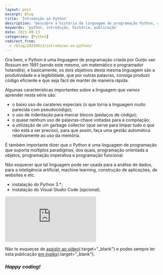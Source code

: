 ```yaml
---
layout: post
excerpt: Blog
title: 'Introdução ao Python'
description: 'Descobre a história da linguagem de programação Python, como surgiu e os seus pontos fortes. Obtém respostas às tuas dúvidas com o resumo apresentado.'
keywords: 'python, introdução, história, publicação'
date: 2021-09-13
categories: [Python]
redirect_from:
  - /blog/20210913/introducao-ao-python/
---
```


Ora bem, o Python é uma linguagem de programação criada por Guido van Rossum em 1991 (sendo este mesmo, um matemático e programador holandês), e basicamente, os dois objetivos desta mesma linguagem são a produtividade e a legibilidade, que por outras palavras, consiga produzir código eficiente e que seja fácil de manter de maneira rápida.

Algumas características importantes sobre a linguagem que vamos aprender nesta série são:

- o baixo uso de carateres especiais (o que torna a linguagem muito parecida com pseudocódigo);
- o uso de indentação para marcar blocos (pedaços de código);
- o quase nenhum uso de palavras-chave voltadas para a compilação;
- a utilização de um garbage collector (que serve para limpar tudo o que não está a ser preciso), para que assim, faça uma gestão automática relativamente ao uso da memória.

É também importante dizer que o Python é uma linguagem de programação que suporta múltiplos paradigmas, dos quais, programação orientada a objetos, programação imperativa e programação funcional.

Não esquecer que tal linguagem pode ser usada para a análise de dados, para a inteligência artificial, machine learning, construção de aplicações, de websites e etc.

- instalação do Python 3.\*;
- instalação do Visual Studio Code (opcional).

<div class="video-container">
  <iframe src="https://www.youtube.com/embed/H4PE1xN4AGM" frameborder="0" allowfullscreen></iframe>
</div>

Não te esqueças de [assistir ao vídeo](https://youtu.be/H4PE1xN4AGM){:target="\_blank"} e podes sempre ler esta publicação [em inglês](https://nelsonsilvadev.com/blog/introduction-to-python/){:target="\_blank"}.

### _Happy coding!_
